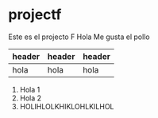 # projectf
Este es el projecto F
Hola
Me gusta el pollo

| header | header | header |
| --- | --- | --- |
| hola | hola | hola |

1. Hola 1
2. Hola 2
3. HOLIHLOLKHIKLOHLKILHOL
